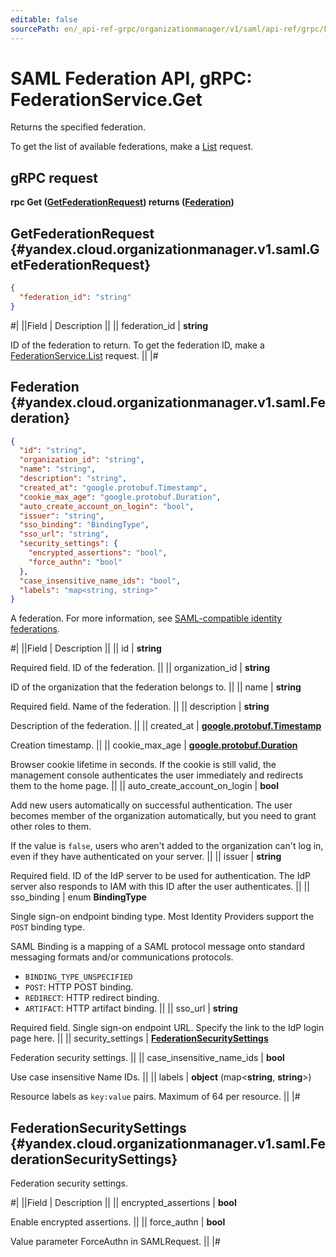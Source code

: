 ```yaml
---
editable: false
sourcePath: en/_api-ref-grpc/organizationmanager/v1/saml/api-ref/grpc/Federation/get.md
---
```


# SAML Federation API, gRPC: FederationService.Get

Returns the specified federation.

To get the list of available federations, make a [List](/docs/organization/api-ref/grpc/Federation/list#List) request.

## gRPC request

**rpc Get ([GetFederationRequest](#yandex.cloud.organizationmanager.v1.saml.GetFederationRequest)) returns ([Federation](#yandex.cloud.organizationmanager.v1.saml.Federation))**

## GetFederationRequest {#yandex.cloud.organizationmanager.v1.saml.GetFederationRequest}

```json
{
  "federation_id": "string"
}
```

#|
||Field | Description ||
|| federation_id | **string**

ID of the federation to return.
To get the federation ID, make a [FederationService.List](/docs/organization/api-ref/grpc/Federation/list#List) request. ||
|#

## Federation {#yandex.cloud.organizationmanager.v1.saml.Federation}

```json
{
  "id": "string",
  "organization_id": "string",
  "name": "string",
  "description": "string",
  "created_at": "google.protobuf.Timestamp",
  "cookie_max_age": "google.protobuf.Duration",
  "auto_create_account_on_login": "bool",
  "issuer": "string",
  "sso_binding": "BindingType",
  "sso_url": "string",
  "security_settings": {
    "encrypted_assertions": "bool",
    "force_authn": "bool"
  },
  "case_insensitive_name_ids": "bool",
  "labels": "map<string, string>"
}
```

A federation.
For more information, see [SAML-compatible identity federations](/docs/iam/concepts/federations).

#|
||Field | Description ||
|| id | **string**

Required field. ID of the federation. ||
|| organization_id | **string**

ID of the organization that the federation belongs to. ||
|| name | **string**

Required field. Name of the federation. ||
|| description | **string**

Description of the federation. ||
|| created_at | **[google.protobuf.Timestamp](https://developers.google.com/protocol-buffers/docs/reference/google.protobuf#timestamp)**

Creation timestamp. ||
|| cookie_max_age | **[google.protobuf.Duration](https://developers.google.com/protocol-buffers/docs/reference/csharp/class/google/protobuf/well-known-types/duration)**

Browser cookie lifetime in seconds.
If the cookie is still valid, the management console
authenticates the user immediately and redirects them to the home page. ||
|| auto_create_account_on_login | **bool**

Add new users automatically on successful authentication.
The user becomes member of the organization automatically,
but you need to grant other roles to them.

If the value is `false`, users who aren't added to the organization
can't log in, even if they have authenticated on your server. ||
|| issuer | **string**

Required field. ID of the IdP server to be used for authentication.
The IdP server also responds to IAM with this ID after the user authenticates. ||
|| sso_binding | enum **BindingType**

Single sign-on endpoint binding type. Most Identity Providers support the `POST` binding type.

SAML Binding is a mapping of a SAML protocol message onto standard messaging
formats and/or communications protocols.

- `BINDING_TYPE_UNSPECIFIED`
- `POST`: HTTP POST binding.
- `REDIRECT`: HTTP redirect binding.
- `ARTIFACT`: HTTP artifact binding. ||
|| sso_url | **string**

Required field. Single sign-on endpoint URL.
Specify the link to the IdP login page here. ||
|| security_settings | **[FederationSecuritySettings](#yandex.cloud.organizationmanager.v1.saml.FederationSecuritySettings)**

Federation security settings. ||
|| case_insensitive_name_ids | **bool**

Use case insensitive Name IDs. ||
|| labels | **object** (map<**string**, **string**>)

Resource labels as `` key:value `` pairs. Maximum of 64 per resource. ||
|#

## FederationSecuritySettings {#yandex.cloud.organizationmanager.v1.saml.FederationSecuritySettings}

Federation security settings.

#|
||Field | Description ||
|| encrypted_assertions | **bool**

Enable encrypted assertions. ||
|| force_authn | **bool**

Value parameter ForceAuthn in SAMLRequest. ||
|#